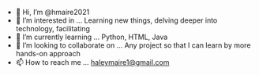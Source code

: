 - 👋 Hi, I’m @hmaire2021
- 👀 I’m interested in ... 
            Learning new things, delving deeper into technology, facilitating 
- 🌱 I’m currently learning ...
Python, HTML, Java
- 💞️ I’m looking to collaborate on ...
Any project so that I can learn by more hands-on approach
- 📫 How to reach me ...
haleymaire1@gmail.com

<!---
hmaire2021/hmaire2021 is a ✨ special ✨ repository because its `README.md` (this file) appears on your GitHub profile.
You can click the Preview link to take a look at your changes.
--->
